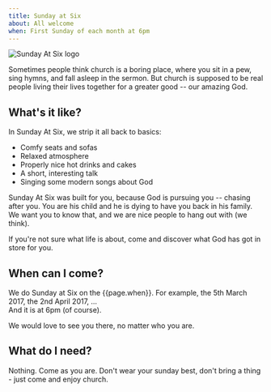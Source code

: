 ```yaml
---
title: Sunday at Six
about: All welcome
when: First Sunday of each month at 6pm
---
```


<img class="fr-l w5-l" src="/img/sunday-at-six.png" alt="Sunday At Six logo" />

Sometimes people think church is a boring place, where you sit in a pew, sing hymns, and fall asleep in the sermon. But church is supposed to be real people living their lives together for a greater good -- our amazing God.

## What's it like?

In Sunday At Six, we strip it all back to basics:

 * Comfy seats and sofas
 * Relaxed atmosphere
 * Properly nice hot drinks and cakes
 * A short, interesting talk
 * Singing some modern songs about God
 
Sunday At Six was built for you, because God is pursuing you -- chasing after you. You are his child and he is dying to have you back in his family. We want you to know that, and we are nice people to hang out with (we think).

If you're not sure what life is about, come and discover what God has got in store for you.

## When can I come?

We do Sunday at Six on the {{page.when}}. For example, the 5th March 2017, the 2nd April 2017, ...  
And it is at 6pm (of course).

We would love to see you there, no matter who you are.

## What do I need?

Nothing. Come as you are. Don't wear your sunday best, don't bring a thing - just come and enjoy church.